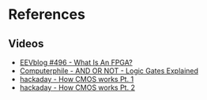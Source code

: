 # References
## Videos

* [EEVblog #496 - What Is An FPGA?](https://www.youtube.com/watch?v=gUsHwi4M4xE)
* [Computerphile - AND OR NOT - Logic Gates Explained](https://www.youtube.com/watch?v=UvI-AMAtrvE)
* [hackaday - How CMOS works Pt. 1](https://www.youtube.com/watch?v=LAHEjnYDxvM)
* [hackaday - How CMOS works Pt. 2](https://www.youtube.com/watch?v=gtvmhRof3ww)

